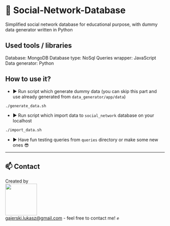# :floppy_disk: Social-Network-Database 
Simplified social network database for educational purpose, with dummy data generator written in Python <br/>

## Used tools / libraries
Database: MongoDB
Database type: NoSql
Queries wrapper: JavaScript
Data generator: Python

## How to use it?
- :arrow_forward: Run script which generate dummy data (you can skip this part and use already generated from `data_generator/app/data`) <br/>  
```bash
./generate_data.sh
```
- :arrow_forward: Run script which import data to `social_network` database on your localhost </br>
```bash
./import_data.sh
```
- :arrow_forward: Have fun testing queries from `queries` directory or make some new ones 😎
___
## 📫 Contact

Created by <br/>
<a href="https://github.com/Ukasz09" target="_blank"><img src="https://avatars0.githubusercontent.com/u/44710226?s=460&v=4"  width="100px;"></a>
<br/> gajerski.lukasz@gmail.com - feel free to contact me! ✊